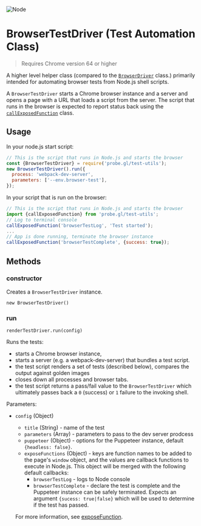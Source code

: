 <p class="badges">
  <img src="https://img.shields.io/badge/Node.js-v8.0-blue.svg?style=flat-square" alt="Node" />
</p>

# BrowserTestDriver (Test Automation Class)

> Requires Chrome version 64 or higher

A higher level helper class (compared to the [`BrowserDriver`](./docs/api-reference/test/browser-task-status) class.) primarily intended for automating browser tests from Node.js shell scripts.

A `BrowserTestDriver` starts a Chrome browser instance and a server and opens a page with a URL that loads a script from the server. The script that runs in the browser is expected to report status back using the [`callExposedFunction`](./docs/api-reference/test/browser-task-status) class.


## Usage

In your node.js start script:
```js
// This is the script that runs in Node.js and starts the browser
const {BrowserTestDriver} = require('probe.gl/test-utils');
new BrowserTestDriver().run({
  process: 'webpack-dev-server',
  parameters: ['--env.browser-test'],
});
```

In your script that is run on the browser:
```js
// This is the script that runs in Node.js and starts the browser
import {callExposedFunction} from 'probe.gl/test-utils';
// Log to terminal console
callExposedFunction('browserTestLog', 'Test started');
...
// App is done running, terminate the browser instance
callExposedFunction('browserTestComplete', {success: true});
```


## Methods

### constructor

Creates a `BrowserTestDriver` instance.

`new BrowserTestDriver()`


### run

`renderTestDriver.run(config)`

Runs the tests:
* starts a Chrome browser instance,
* starts a server (e.g. a webpack-dev-server) that bundles a test script.
* the test script renders a set of tests (described below), compares the output against golden images
* closes down all processes and browser tabs.
* the test script returns a pass/fail value to the `BrowserTestDriver` which ultimately passes back a `0` (success) or `1` failure to the invoking shell.

Parameters:

* `config` (Object)
  - `title` (String) - name of the test
  - `parameters` (Array<String>) - parameters to pass to the dev server prodcess
  - `puppeteer` (Object) - options for the Puppeteer instance, default `{headless: false}`.
  - `exposeFunctions` (Object) - keys are function names to be added to the page's `window` object, and the values are callback functions to execute in Node.js. This object will be merged with the following default callbacks:
    + `browserTestLog` - logs to Node console
    + `browserTestComplete` - declare the test is complete and the Puppeteer instance can be safely terminated. Expects an argument `{sucess: true|false}` which will be used to determine if the test has passed.

  For more information, see [exposeFunction](https://github.com/GoogleChrome/puppeteer/blob/v1.11.0/docs/api.md#pageexposefunctionname-puppeteerfunction).
